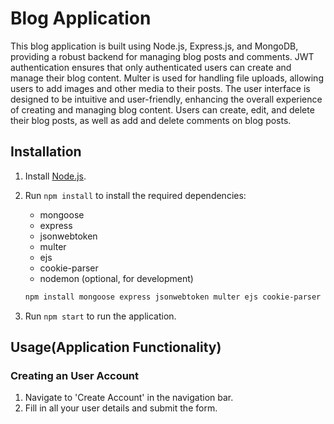# Blog Application

This blog application is built using Node.js, Express.js, and MongoDB, providing a robust backend for managing blog posts and comments. JWT authentication ensures that only authenticated users can create and manage their blog content. Multer is used for handling file uploads, allowing users to add images and other media to their posts. The user interface is designed to be intuitive and user-friendly, enhancing the overall experience of creating and managing blog content. Users can create, edit, and delete their blog posts, as well as add and delete comments on blog posts.

## Installation

1. Install [Node.js](https://nodejs.org/).
2. Run `npm install` to install the required dependencies:
   - mongoose
   - express
   - jsonwebtoken
   - multer
   - ejs
   - cookie-parser
   - nodemon (optional, for development)

   ```bash
   npm install mongoose express jsonwebtoken multer ejs cookie-parser nodemon --save
3. Run `npm start` to run the application.


## Usage(Application Functionality)

### Creating an User Account
1. Navigate to 'Create Account' in the navigation bar.
2. Fill in all your user details and submit the form.

### Adding a Comment to Your Favorite Blog Post
1. Sign up or log in to your account.
2. Find the blog post to which you want to add a comment.
3. Scroll to the bottom of the blog post and locate the comment section.
4. Enter your comment and submit it.

### Adding a New Blog Post
1. Sign up or log in to your account.
2. Click on 'Add Blog' in the navigation bar.
3. Upload a cover image for your blog post using the 'Choose File' button.
4. Enter the title and content of your blog post in the respective fields.

### Logging Out
1. To log out, click on the dropdown menu next to 'Rohan's Blog' in the navigation bar.
2. Select the 'Logout' option from the menu.

These are the basic operations you can perform on the blog application. Explore more features by signing up and using the application.
